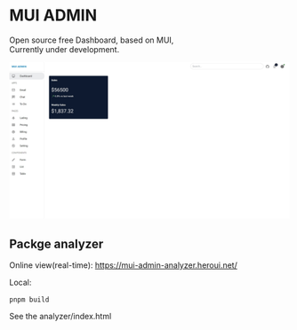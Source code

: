 # MUI ADMIN

Open source free Dashboard, based on MUI,  
Currently under development.

![image](meta/sc.jpeg)

## Packge analyzer

Online view(real-time): https://mui-admin-analyzer.heroui.net/

Local:

```shell
pnpm build
```

See the analyzer/index.html
